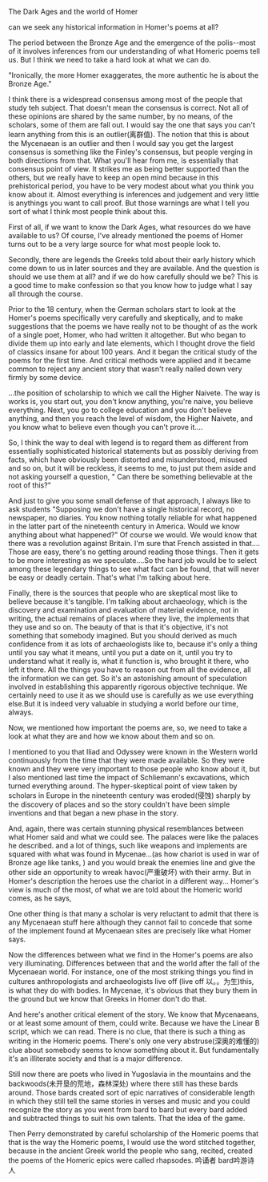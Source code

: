 The Dark Ages and the world of Homer

can we seek any historical information in Homer's poems at all?

The period between the Bronze Age and the emergence of the polis--most of it involves inferences from our understanding of what Homeric poems tell us. But I think we need to take a hard look at what we can do.

"Ironically, the more Homer exaggerates, the more authentic he is about the Bronze Age."

I think there is a widespread consensus among most of the people that study teh subject. That doesn't mean the consensus is correct. Not all of these opinions are shared by the same number, by no means, of the scholars, some of them are fall out. I would say the one that says you can't learn anything from this is an outlier(离群值). The notion that this is about the Mycenaean is an outlier and then I would say you get the largest consensus is something like the Finley's consensus, but people verging in both directions from that. What you'll hear from me, is essentially that consensus point of view. It strikes me as being better supported than the others, but we really have to keep an open mind because in this prehistorical period, you have to be very modest about what you think you know about it. Almost everything is inferences and judgement and very little is anythings you want to call proof. But those warnings are what I tell you sort of what I think most people think about this. 

First of all, if we want to know the Dark Ages, what resources do we have available to us? Of course, I've already mentioned the poems of Homer turns out to be a very large source for what most people look to.

Secondly, there are legends the Greeks told about their early history which come down to us in later sources and they are available. And the question is should we use them at all? and if we do how carefully should we be? This is a good time to make confession so that you know how to judge what I say all through the course.

Prior to the 18 century, when the German scholars start to look at the Homer's poems specifically very carefully and skeptically, and to make suggestions that the poems we have really not to be thought of as the work of a single poet, Homer, who had written it altogether. But who began to divide them up into early and late elements, which I thought drove the field of classics insane for about 100 years. And it began the critical study of the poems for the first time. And critical methods were applied and it became common to reject any ancient story that wasn't really nailed down very firmly by some device.

...the position of scholarship to which we call the Higher Naivete. The way is works is, you start out, you don't know anything, you're naive, you believe everything. Next, you go to college education and you don't believe anything, and then you reach the level of wisdom, the Higher Naivete, and you know what to believe even though you can't prove it....

So, I think the way to deal with legend is to regard them as different from essentially sophisticated historical statements but as possibly deriving from facts, which have obviously been distorted and misunderstood, misused and so on, but it will be reckless, it seems to me, to just put them aside and not asking yourself a question, " Can there be something believable at the root of this?"

And just to  give you some small defense of that approach, I always like to ask students "Supposing we don't have a single historical record, no newspaper, no diaries. You know nothing totally reliable for what happened in the latter part of the nineteenth century in America. Would we know anything about what happened?" Of course we would. We would know that there was a revolution against Britain. I'm sure that French assisted in that.... Those are easy, there's no getting around reading those things. Then it gets to be more interesting as we speculate....So the hard job would be to select among these legendary things to see what fact can be found, that will never be easy or deadly certain. That's what I'm talking about here. 

Finally, there is the sources that people who are skeptical most like to believe because it's tangible. I'm talking about archaeology, which is the discovery and examination and evaluation of material evidence, not in writing, the actual remains of places where they live, the implements that they use and so on. The beauty of that is that it's objective, it's not something that somebody imagined. But you should derived as much confidence from it as lots of archaeologists like to, because it's only a thing until you say what it means, until you put a date on it, until you try to understand what it really is, what it function is, who brought it there, who left it there. All the things you have to reason out from all the evidence, all the information we can get. So it's an astonishing amount of speculation involved in establishing this apparently rigorous objective technique. We certainly need to use it as we should use is carefully as we use everything else.But it is indeed very valuable in studying a world before our time, always.

Now, we mentioned how important the poems are, so, we need to take a look at what they are and how we know about them and so on. 

I mentioned to you that Iliad and Odyssey were known in the Western world continuously from the time that they were made available. So they were known and they were very important to those people who know about it, but I also mentioned last time the impact of Schliemann's excavations, which turned everything around. The hyper-skeptical point of view taken by scholars in Europe in the nineteenth century was eroded(侵蚀) sharply by the discovery of places and so the story couldn't have been simple inventions and that began a new phase in the story. 

And, again, there was certain stunning physical resemblances between what Homer said and what we could see. The palaces were like the palaces he described. and a lot of things, such like weapons and implements are squared with what was found in Mycenae...(as how chariot is used in war of Bronze age like tanks, ) and you would break the enemies line and give the other side an opportunity to wreak havoc(严重破坏) with their army. But in Homer's description the heroes use the chariot in a different way... Homer's view is much of the most, of what we are told about the Homeric world comes, as he says, 

One other thing is that many a scholar is very reluctant to admit that there is any Mycenaean stuff here although they cannot fail to concede that some of the implement found at Mycenaean sites are precisely like what Homer says.

Now the differences between what we find in the Homer's poems are also very illuminating. Differences between that and the world after the fall of the Mycenaean world. For instance, one of the most striking things you find in cultures anthropologists and archaeologists live off (live off 以。。为生)this, is what they do with bodies. In Mycenae, it's obvious that they bury them in the ground but we know that Greeks in Homer don't do that.

And here's another critical element of the story. We know that Mycenaeans, or at least some amount of them, could write. Because we have the Linear B script, which we can read. There is no clue, that there is such a thing as writing in the Homeric poems. There's only one very abstruse(深奥的难懂的) clue about somebody seems to know something about it. But fundamentally it's an illiterate society and that is a major difference.

Still now there are poets who lived in Yugoslavia in the mountains and the backwoods(未开垦的荒地，森林深处) where there still has these bards around. Those bards created sort of epic narratives of considerable length in which they still tell the same stories in verses and music and you could recognize the story as you went from bard to bard but every bard added and subtracted things to suit his own talents. That the idea of the game.

Then Perry demonstrated by careful scholarship of the Homeric poems that that is the way the Homeric poems, I would use the word stitched together, because in the ancient Greek world the people who sang, recited, created the poems of the Homeric epics were called rhapsodes. 吟诵者  bard吟游诗人
